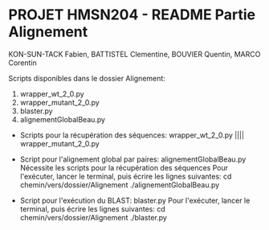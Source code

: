 # PROJET HMSN204 - README Partie Alignement
KON-SUN-TACK Fabien, BATTISTEL Clementine, BOUVIER Quentin, MARCO Corentin

Scripts disponibles dans le dossier Alignement:
1. wrapper_wt_2_0.py
1. wrapper_mutant_2_0.py
1. blaster.py
1. alignementGlobalBeau.py

- Scripts pour la récupération des séquences: wrapper_wt_2_0.py |||| wrapper_mutant_2_0.py


- Script pour l'alignement global par paires: alignementGlobalBeau.py
	Nécessite les scripts pour la récupération des séquences
	Pour l'exécuter, lancer le terminal, puis écrire les lignes suivantes:
	cd chemin/vers/dossier/Alignement
	./alignementGlobalBeau.py

- Script pour l'exécution du BLAST: blaster.py
	Pour l'exécuter, lancer le terminal, puis écrire les lignes suivantes:
	cd chemin/vers/dossier/Alignement
	./blaster.py
